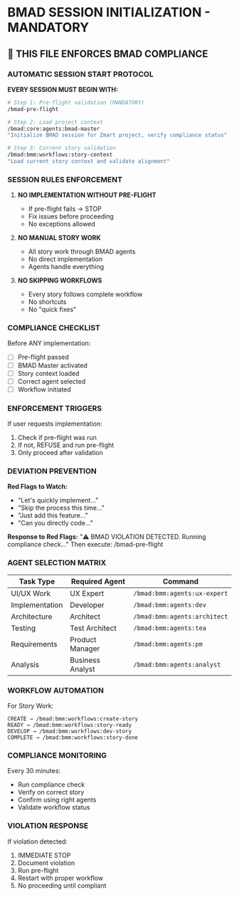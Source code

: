 # BMAD SESSION INITIALIZATION - MANDATORY

## 🚨 THIS FILE ENFORCES BMAD COMPLIANCE

### AUTOMATIC SESSION START PROTOCOL

**EVERY SESSION MUST BEGIN WITH:**

```bash
# Step 1: Pre-flight validation (MANDATORY)
/bmad-pre-flight

# Step 2: Load project context
/bmad:core:agents:bmad-master
"Initialize BMAD session for Zmart project, verify compliance status"

# Step 3: Current story validation
/bmad:bmm:workflows:story-context
"Load current story context and validate alignment"
```

### SESSION RULES ENFORCEMENT

1. **NO IMPLEMENTATION WITHOUT PRE-FLIGHT**
   - If pre-flight fails → STOP
   - Fix issues before proceeding
   - No exceptions allowed

2. **NO MANUAL STORY WORK**
   - All story work through BMAD agents
   - No direct implementation
   - Agents handle everything

3. **NO SKIPPING WORKFLOWS**
   - Every story follows complete workflow
   - No shortcuts
   - No "quick fixes"

### COMPLIANCE CHECKLIST

Before ANY implementation:
- [ ] Pre-flight passed
- [ ] BMAD Master activated
- [ ] Story context loaded
- [ ] Correct agent selected
- [ ] Workflow initiated

### ENFORCEMENT TRIGGERS

If user requests implementation:
1. Check if pre-flight was run
2. If not, REFUSE and run pre-flight
3. Only proceed after validation

### DEVIATION PREVENTION

**Red Flags to Watch:**
- "Let's quickly implement..."
- "Skip the process this time..."
- "Just add this feature..."
- "Can you directly code..."

**Response to Red Flags:**
"⚠️ BMAD VIOLATION DETECTED. Running compliance check..."
Then execute: /bmad-pre-flight

### AGENT SELECTION MATRIX

| Task Type | Required Agent | Command |
|-----------|---------------|---------|
| UI/UX Work | UX Expert | `/bmad:bmm:agents:ux-expert` |
| Implementation | Developer | `/bmad:bmm:agents:dev` |
| Architecture | Architect | `/bmad:bmm:agents:architect` |
| Testing | Test Architect | `/bmad:bmm:agents:tea` |
| Requirements | Product Manager | `/bmad:bmm:agents:pm` |
| Analysis | Business Analyst | `/bmad:bmm:agents:analyst` |

### WORKFLOW AUTOMATION

For Story Work:
```
CREATE → /bmad:bmm:workflows:create-story
READY → /bmad:bmm:workflows:story-ready
DEVELOP → /bmad:bmm:workflows:dev-story
COMPLETE → /bmad:bmm:workflows:story-done
```

### COMPLIANCE MONITORING

Every 30 minutes:
- Run compliance check
- Verify on correct story
- Confirm using right agents
- Validate workflow status

### VIOLATION RESPONSE

If violation detected:
1. IMMEDIATE STOP
2. Document violation
3. Run pre-flight
4. Restart with proper workflow
5. No proceeding until compliant
